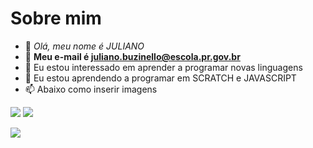 # Sobre mim
- 👋 *Olá, meu nome é JULIANO*
- 👀 **Meu e-mail é juliano.buzinello@escola.pr.gov.br**
- 🌱 Eu estou interessado em aprender a programar novas linguagens
- 💞️ Eu estou aprendendo a programar em SCRATCH e JAVASCRIPT
- 📫 Abaixo como inserir imagens

![](https://img.shields.io/badge/Scratch-4D97FF?style=for-the-badge&logo=Scratch&logoColor=white)
![](https://img.shields.io/badge/JavaScript-323330?style=for-the-badge&logo=javascript&logoColor=F7DF1E)

<img src="https://img.shields.io/badge/Scratch-4D97FF?style=for-the-badge&logo=Scratch&logoColor=white">
